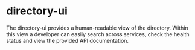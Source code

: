 # directory-ui

The directory-ui provides a human-readable view of the directory. Within this view a developer can easily search across services, check the health status and view the provided API documentation.